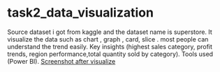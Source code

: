 # task2_data_visualization
Source dataset i got from kaggle and the dataset name is superstore.
It visualize the data such as chart , graph , card, slice . most people can understand the trend easily.
Key insights (highest sales category, profit trends, region performance,total quantity sold by category).
Tools used (Power BI).
[Screenshot after visualize](https://github.com/Manik9090-hub/task2_data_visualisation/blob/500f1a4ae860602f6258877387188b88ca23173d/task2_data_visualisation_README.md%20at%20main%20%C2%B7%20Manik9090-hub_task2_data_visualisation%20%E2%80%94%20Mozilla%20Firefox%2009-08-2025%2023_22_10.png)
